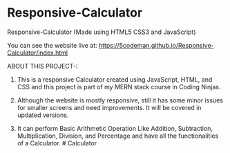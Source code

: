 # Responsive-Calculator
Responsive-Calculator (Made using HTML5 CSS3 and JavaScript)

You can see the website live at: https://5codeman.github.io/Responsive-Calculator/index.html

ABOUT THIS PROJECT-:

1. This is a responsive Calculator created using JavaScript, HTML, and CSS and this project is part of my MERN stack course in Coding Ninjas.

2. Although the website is mostly responsive, still it has some minor issues for smaller screens and need improvements. It will be covered in updated versions.

3. It can perform Basic Arithmetic Operation Like Addition, Subtraction, Multiplication, Division, and Percentage and have all the functionalities of a Calculator.
#   C a l c u l a t o r  
 